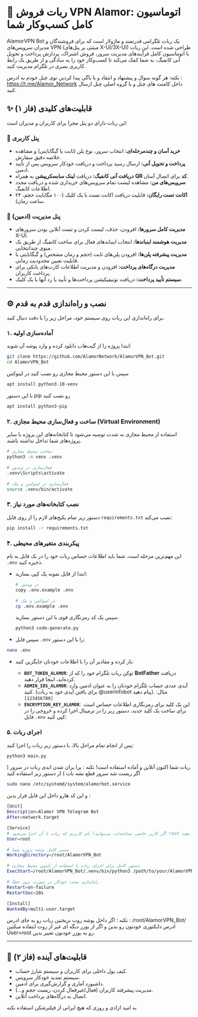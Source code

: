 # 🚀 ربات فروش VPN Alamor: اتوماسیون کامل کسب‌وکار شما

AlamorVPN Bot یک ربات تلگرامی قدرتمند و ماژولار است که برای فروشندگان و مدیران سرویس‌های VPN (مبتنی بر پنل‌های X-UI/3X-UI) طراحی شده است. این ربات با اتوماسیون کامل فرآیندهای مدیریت سرور، فروش اشتراک، پردازش پرداخت و تحویل آنی کانفیگ، به شما کمک می‌کند تا کسب‌وکار خود را به سادگی و از طریق یک رابط کاربری بصری در تلگرام مدیریت کنید.

نکته: هر گونه سوال و پیشنهاد و انتقاد و یا باگی پیدا کردین توی چنل خودم به ادرس :
https://t.me/Alamor_Network
داخل کامنت های چنل و یا گروه اصلی چنل ارسال کنید. 

## ✨ قابلیت‌های کلیدی (فاز ۱)

این ربات دارای دو پنل مجزا برای کاربران و مدیران است:

### 👤 پنل کاربری
- **خرید آسان و چندمرحله‌ای:** انتخاب سرور، نوع پلن (ثابت یا گیگابایتی) و مشاهده خلاصه دقیق سفارش.
- **پرداخت و تحویل آنی:** ارسال رسید پرداخت و دریافت خودکار سرویس پس از تأیید ادمین.
- **دریافت آنی کانفیگ:** دریافت **لینک سابسکریپشن** به همراه **QR کد** برای اتصال آسان.
- **سرویس‌های من:** مشاهده لیست تمام سرویس‌های خریداری شده و دریافت مجدد اطلاعات کانفیگ.
- **اکانت تست رایگان:** قابلیت دریافت اکانت تست با یک کلیک (۱۰۰ مگابایت حجم، ۲۴ ساعت زمان).

### 💼 پنل مدیریت (ادمین)
- **مدیریت کامل سرورها:** افزودن، حذف، لیست کردن و تست آنلاین بودن سرورهای X-UI.
- **مدیریت هوشمند اینباندها:** انتخاب اینباندهای فعال برای ساخت کانفیگ از طریق یک منوی چندانتخابی.
- **مدیریت پیشرفته پلن‌ها:** افزودن پلن‌های ثابت (حجم و زمان مشخص) و گیگابایتی با قابلیت تعیین محدودیت زمانی.
- **مدیریت درگاه‌های پرداخت:** افزودن و مدیریت اطلاعات کارت‌های بانکی برای پرداخت کاربران.
- **سیستم تأیید پرداخت:** دریافت نوتیفیکیشن پرداخت‌ها و تأیید یا رد آنها با یک کلیک.

---

## ⚙️ نصب و راه‌اندازی قدم به قدم

برای راه‌اندازی این ربات روی سیستم خود، مراحل زیر را با دقت دنبال کنید.

### ۱. آماده‌سازی اولیه
ابتدا پروژه را از گیت‌هاب دانلود کرده و وارد پوشه آن شوید:
```bash
git clone https://github.com/AlamorNetwork/AlamorVPN_Bot.git
cd AlamorVPN_Bot
```
سپس با این دستور محیط مجازی رو نصب کنید در لینوکس 
```bash
apt install python3.10-venv
```
با این دستور pip رو نصب کنید
```bash
apt install python3-pip
```
### ۲. ساخت و فعال‌سازی محیط مجازی (Virtual Environment)
استفاده از محیط مجازی به شدت توصیه می‌شود تا کتابخانه‌های این پروژه با سایر پروژه‌های شما تداخل نداشته باشند.
```bash
# ساخت محیط مجازی
python3 -m venv .venv

# فعال‌سازی در ویندوز
.venv\Scripts\activate

# فعال‌سازی در لینوکس و مک
source .venv/bin/activate
```

### ۳. نصب کتابخانه‌های مورد نیاز
دستور زیر تمام پکیج‌های لازم را از روی فایل `requirements.txt` نصب می‌کند:
```bash
pip install -r requirements.txt
```

### ۴. پیکربندی متغیرهای محیطی
این مهم‌ترین مرحله است. شما باید اطلاعات حساس ربات خود را در یک فایل به نام `.env` ذخیره کنید.

- ابتدا از فایل نمونه یک کپی بسازید:
    ```bash
    # در ویندوز
    copy .env.example .env

    # در لینوکس و مک
    cp .env.example .env
    ```
    سپس یک کد رمزنگاری قوی با این دستور بسازید.
  ```bash
  python3 code-generate.py
  ```
- سپس فایل `.env` را با این دستور:
```bash
nano .env
```
-   باز کرده و مقادیر آن را با اطلاعات خودتان جایگزین کنید:

    - **`BOT_TOKEN_ALAMOR`**: توکن ربات تلگرام خود را که از **BotFather** دریافت کرده‌اید، اینجا قرار دهید.
    - **`ADMIN_IDS_ALAMOR`**: آیدی عددی حساب تلگرام خودتان را به عنوان ادمین وارد کنید. (برای یافتن آیدی خود به ربات @userinfobot پیام دهید). مثال: `[123456789]`
    - **`ENCRYPTION_KEY_ALAMOR`**: این یک کلید برای رمزنگاری اطلاعات حساس است. برای ساخت یک کلید جدید، دستور زیر را در ترمینال اجرا کرده و خروجی را در فایل `.env` کپی کنید:
        

### ۵. اجرای ربات
پس از انجام تمام مراحل بالا، با دستور زیر ربات را اجرا کنید:
```bash
python3 main.py
```
ربات شما اکنون آنلاین و آماده استفاده است!
نکته : برا یران شدن ابدی ربات در سرور ( اگر ریست شد سرور قطع نشه بات ) از دستور زیر استفاده کنید 
```bash
sudo nano /etc/systemd/system/alamorbot.service
```
و این کد هارو داخل این فایل قرار بدین :
```bash
[Unit]
Description=Alamor VPN Telegram Bot
After=network.target

[Service]
# نام کاربری که ربات با آن اجرا می‌شود (اگر کاربر خاصی نساخته‌اید، می‌توانید root قرار دهید)
User=root

# مسیر کامل پوشه پروژه شما
WorkingDirectory=/root/AlamorVPN_Bot

# دستور کامل برای اجرای ربات با استفاده از پایتونِ محیط مجازی
ExecStart=/root/AlamorVPN_Bot/.venv/bin/python3 /path/to/your/AlamorVPN_Bot/main.py

# راه‌اندازی مجدد خودکار در صورت بروز خطا
Restart=on-failure
RestartSec=10s

[Install]
WantedBy=multi-user.target

```
نکته : اگر داخل پوشه روت نریختین ربات رو به جای ادرس : /root/AlamorVPN_Bot/ ادرس دایکتوری خودتون رو بدین و اگر از یوزر دیگه ای غیر از روت ایتفاده میکنین User=root رو به یوزر خودتون تغییر بدین.

---

## 🔮 قابلیت‌های آینده (فاز ۲)

- کیف پول داخلی برای کاربران و سیستم شارژ حساب.
- سیستم تمدید خودکار سرویس.
- داشبورد آماری و گزارش‌گیری برای ادمین.
- مدیریت پیشرفته کاربران (فعال/غیرفعال کردن، ریست حجم و...).
- اتصال به درگاه‌های پرداخت آنلاین.


به امید ازادی و روزی که هیچ ایرانی از فیلترشکن استفاده نکنه
